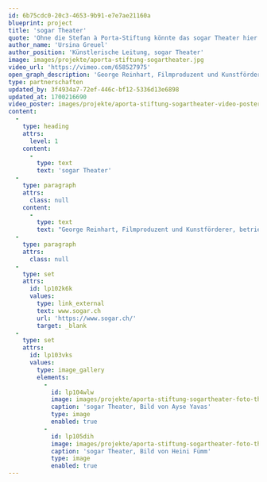 ```yaml
---
id: 6b75cdc0-20c3-4653-9b91-e7e7ae21160a
blueprint: project
title: 'sogar Theater'
quote: 'Ohne die Stefan à Porta-Stiftung könnte das sogar Theater hier im Kreis 5 in Zürich gar nicht mehr stattfinden.'
author_name: 'Ursina Greuel'
author_position: 'Künstlerische Leitung, sogar Theater'
image: images/projekte/aporta-stiftung-sogartheater.jpg
video_url: 'https://vimeo.com/658527975'
open_graph_description: 'George Reinhart, Filmproduzent und Kunstförderer, betrieb seine Geschäfte in der Liegenschaft Josefstrasse 106. Peter Brunner und Doris Aebi waren oft dort und hatten das Bedürfnis, dem Fixerstrich und Drogenumschlagplatz etwas entgegenzusetzen: sogar Theater!'
type: partnerschaften
updated_by: 3f4934a7-72ef-446c-bf12-5336d13e6898
updated_at: 1700216690
video_poster: images/projekte/aporta-stiftung-sogartheater-video-poster.jpg
content:
  -
    type: heading
    attrs:
      level: 1
    content:
      -
        type: text
        text: 'sogar Theater'
  -
    type: paragraph
    attrs:
      class: null
    content:
      -
        type: text
        text: "George Reinhart, Filmproduzent und Kunstförderer, betrieb seine Geschäfte in der Liegenschaft Josefstrasse 106. Peter Brunner und Doris Aebi waren oft dort und hatten das Bedürfnis, dem Fixerstrich und Drogenumschlagplatz etwas entgegenzusetzen: sogar Theater! Ab 1998 fanden die Aufführungen in der Kantine des Hauses statt. In wenigen Jahren konnte sich das sogar theater als literarisches Kleintheater etablieren. Im Sommer 2018 übernahm die Regisseurin\_Ursina Greuel\_zusammen mit\_Tamaris Mayer die Verantwortung für das beliebte Kleintheater. Sie führen das Theater im gleichen Sinne weiter – als «niveauvolles Theater mit viel Inhalt». Zudem legen sie grossen Wert auf den Austausch mit den Menschen unterschiedlichster Herkunft aus dem multikulturellen Quartier. Das Publikum schätzt den literarischen Fokus ebenso wie die persönlichen Begegnungen vor und\_nach den Aufführungen an der Theaterbar."
  -
    type: paragraph
    attrs:
      class: null
  -
    type: set
    attrs:
      id: lp102k6k
      values:
        type: link_external
        text: www.sogar.ch
        url: 'https://www.sogar.ch/'
        target: _blank
  -
    type: set
    attrs:
      id: lp103vks
      values:
        type: image_gallery
        elements:
          -
            id: lp104wlw
            image: images/projekte/aporta-stiftung-sogartheater-foto-theater-01.jpg
            caption: 'sogar Theater, Bild von Ayse Yavas'
            type: image
            enabled: true
          -
            id: lp105dih
            image: images/projekte/aporta-stiftung-sogartheater-foto-theater-02.jpg
            caption: 'sogar Theater, Bild von Heini Fümm'
            type: image
            enabled: true
---
```


